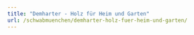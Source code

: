 ```yaml
---
title: "Demharter - Holz für Heim und Garten"
url: /schwabmuenchen/demharter-holz-fuer-heim-und-garten/
---
```

